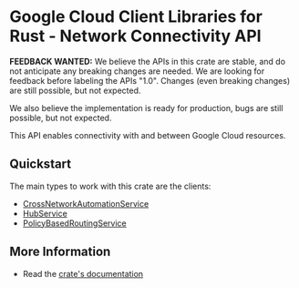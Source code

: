 # Google Cloud Client Libraries for Rust - Network Connectivity API

<!-- Code generated by sidekick. DO NOT EDIT. -->

**FEEDBACK WANTED:** We believe the APIs in this crate are stable, and
do not anticipate any breaking changes are needed. We are looking for
feedback before labeling the APIs "1.0". Changes (even breaking changes)
are still possible, but not expected.

We also believe the implementation is ready for production, bugs are
still possible, but not expected.

This API enables connectivity with and between Google Cloud resources.

## Quickstart

The main types to work with this crate are the clients:

- [CrossNetworkAutomationService]
- [HubService]
- [PolicyBasedRoutingService]

## More Information

- Read the [crate's documentation](https://docs.rs/google-cloud-networkconnectivity-v1/latest/google-cloud-networkconnectivity-v1)

[CrossNetworkAutomationService]: https://docs.rs/google-cloud-networkconnectivity-v1/latest/google_cloud_networkconnectivity_v1/client/struct.CrossNetworkAutomationService.html
[HubService]: https://docs.rs/google-cloud-networkconnectivity-v1/latest/google_cloud_networkconnectivity_v1/client/struct.HubService.html
[PolicyBasedRoutingService]: https://docs.rs/google-cloud-networkconnectivity-v1/latest/google_cloud_networkconnectivity_v1/client/struct.PolicyBasedRoutingService.html
